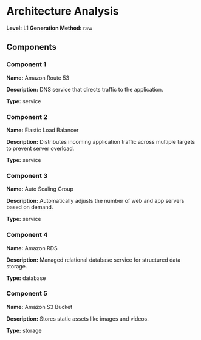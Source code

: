 # Architecture Analysis

**Level:** L1
**Generation Method:** raw

## Components

### Component 1

**Name:** Amazon Route 53

**Description:** DNS service that directs traffic to the application.

**Type:** service

### Component 2

**Name:** Elastic Load Balancer

**Description:** Distributes incoming application traffic across multiple targets to prevent server overload.

**Type:** service

### Component 3

**Name:** Auto Scaling Group

**Description:** Automatically adjusts the number of web and app servers based on demand.

**Type:** service

### Component 4

**Name:** Amazon RDS

**Description:** Managed relational database service for structured data storage.

**Type:** database

### Component 5

**Name:** Amazon S3 Bucket

**Description:** Stores static assets like images and videos.

**Type:** storage

